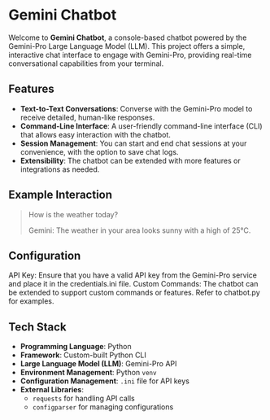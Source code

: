 # Gemini Chatbot

Welcome to **Gemini Chatbot**, a console-based chatbot powered by the Gemini-Pro Large Language Model (LLM). This project offers a simple, interactive chat interface to engage with Gemini-Pro, providing real-time conversational capabilities from your terminal.

## Features

- **Text-to-Text Conversations**: Converse with the Gemini-Pro model to receive detailed, human-like responses.
- **Command-Line Interface**: A user-friendly command-line interface (CLI) that allows easy interaction with the chatbot.
- **Session Management**: You can start and end chat sessions at your convenience, with the option to save chat logs.
- **Extensibility**: The chatbot can be extended with more features or integrations as needed.

## Example Interaction
> How is the weather today?
>
> Gemini: The weather in your area looks sunny with a high of 25°C.

## Configuration
API Key: Ensure that you have a valid API key from the Gemini-Pro service and place it in the credentials.ini file.
Custom Commands: The chatbot can be extended to support custom commands or features. Refer to chatbot.py for examples.

## Tech Stack

- **Programming Language**: Python
- **Framework**: Custom-built Python CLI
- **Large Language Model (LLM)**: Gemini-Pro API
- **Environment Management**: Python `venv`
- **Configuration Management**: `.ini` file for API keys
- **External Libraries**: 
  - `requests` for handling API calls
  - `configparser` for managing configurations

